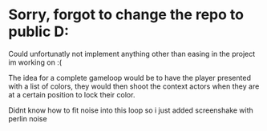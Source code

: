 # Sorry, forgot to change the repo to public D:


Could unfortunatly not implement anything other than easing in the project im working on :( 

The idea for a complete gameloop would be to have the player presented with a list of colors, they would then shoot the context actors when they are at a certain position to lock their color.

Didnt know how to fit noise into this loop so i just added screenshake with perlin noise
